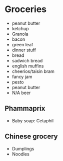 
# Groceries

- peanut butter
- ketchup
- Granola
- bacon
- green leaf
- dinner stuff
- bread
- sadwich bread
- english muffins
- cheerios/taisin bram
- fancy jam
- pesto
- peanut butter
- N/A beer

## Phammaprix

- Baby soap: Cetaphil

## Chinese grocery

- Dumplings
- Noodles
